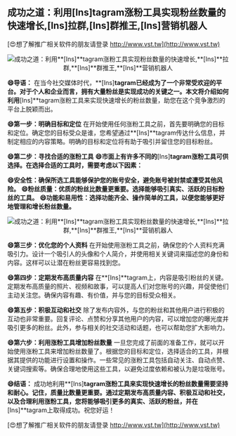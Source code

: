 ## **成功之道：利用**[Ins]**tagram涨粉工具实现粉丝数量的快速增长,**[Ins]**拉群,**[Ins]**群推王,**[Ins]**营销机器人**

[😍想了解推广相关软件的朋友请登录 http://www.vst.tw](http://www.vst.tw)

 <center><img src="https://vst.tw/MP4/tuiguang/png/0.png" alt="成功之道：利用**[Ins]**tagram涨粉工具实现粉丝数量的快速增长,**[Ins]**拉群,**[Ins]**群推王,**[Ins]**营销机器人"></center>

**😄导语：**
在当今社交媒体时代，**[Ins]**tagram已经成为了一个非常受欢迎的平台。对于个人和企业而言，拥有大量粉丝是实现成功的关键之一。本文将介绍如何利用**[Ins]**tagram涨粉工具来实现快速增长的粉丝数量，助您在这个竞争激烈的平台上脱颖而出。

**😄第一步：明确目标和定位**
在开始使用任何涨粉工具之前，首先要明确您的目标和定位。确定您的目标受众是谁，您希望通过**[Ins]**tagram传达什么信息，并制定相应的内容策略。明确的目标和定位将有助于吸引并留住您的目标粉丝。

**😄第二步：寻找合适的涨粉工具**
**😄市面上有许多不同的**[Ins]**tagram涨粉工具可供选择。在选择合适的工具时，需要考虑以下因素：**

**😄安全性：确保所选工具能够保护您的账号安全，避免账号被封禁或遭受其他风险。**
**😄粉丝质量：优质的粉丝比数量更重要。选择能够吸引真实、活跃的目标粉丝的工具。**
**😄功能和易用性：选择功能齐全、操作简单的工具，以便您能够更好地管理和增长粉丝数量。**

 <center><img src="https://vst.tw/MP4/tuiguang/png/4.png" alt="成功之道：利用**[Ins]**tagram涨粉工具实现粉丝数量的快速增长,**[Ins]**拉群,**[Ins]**群推王,**[Ins]**营销机器人"></center>

**😄第三步：优化您的个人资料**
在开始使用涨粉工具之前，确保您的个人资料充满吸引力。设计一个吸引人的头像和个人简介，并使用相关关键词来描述您的身份和内容。这样可以让潜在粉丝更容易找到您。

**😄第四步：定期发布高质量内容**
在**[Ins]**tagram上，内容是吸引粉丝的关键。定期发布高质量的照片、视频和故事，可以提高人们对您账号的兴趣，并促使他们主动关注您。确保内容有趣、有价值，并与您的目标受众相关。

**😄第五步：积极互动和社交**
除了发布内容外，与您的粉丝和其他用户进行积极的互动也非常重要。回复评论、点赞和分享其他用户的内容，可以增加您的曝光度并吸引更多的粉丝。此外，参与相关的社交活动和话题，也可以帮助您扩大影响力。

**😄第六步：利用涨粉工具增加粉丝数量**
一旦您完成了前面的准备工作，就可以开始使用涨粉工具来增加粉丝数量了。根据您的目标和定位，选择适合的工具，并根据其提供的功能进行设置和操作。一些常见的涨粉工具包括自动关注、自动点赞、关键词搜索等。确保合理地使用这些工具，以避免过度依赖和被认为是垃圾账号。

**😄结语：**
成功地利用**[Ins]**tagram涨粉工具来实现快速增长的粉丝数量需要坚持和耐心。记住，质量比数量更重要。通过定期发布高质量内容、积极互动和社交，以及合理利用涨粉工具，您将能够吸引更多的真实、活跃的粉丝，并在**[Ins]**tagram上取得成功。祝您好运！

[😍想了解推广相关软件的朋友请登录 http://www.vst.tw](http://www.vst.tw)



